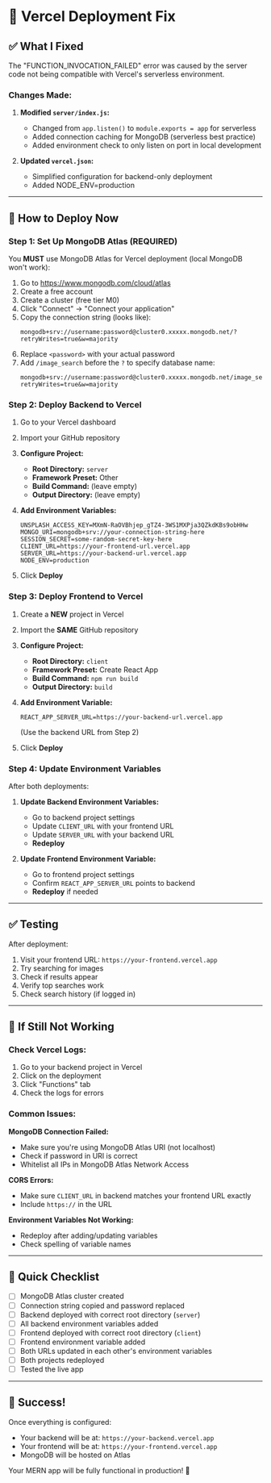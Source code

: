# 🔧 Vercel Deployment Fix

## ✅ What I Fixed

The "FUNCTION_INVOCATION_FAILED" error was caused by the server code not being compatible with Vercel's serverless environment.

### Changes Made:

1. **Modified `server/index.js`:**
   - Changed from `app.listen()` to `module.exports = app` for serverless
   - Added connection caching for MongoDB (serverless best practice)
   - Added environment check to only listen on port in local development

2. **Updated `vercel.json`:**
   - Simplified configuration for backend-only deployment
   - Added NODE_ENV=production

---

## 🚀 How to Deploy Now

### Step 1: Set Up MongoDB Atlas (REQUIRED)

You **MUST** use MongoDB Atlas for Vercel deployment (local MongoDB won't work):

1. Go to https://www.mongodb.com/cloud/atlas
2. Create a free account
3. Create a cluster (free tier M0)
4. Click "Connect" → "Connect your application"
5. Copy the connection string (looks like):
   ```
   mongodb+srv://username:password@cluster0.xxxxx.mongodb.net/?retryWrites=true&w=majority
   ```
6. Replace `<password>` with your actual password
7. Add `/image_search` before the `?` to specify database name:
   ```
   mongodb+srv://username:password@cluster0.xxxxx.mongodb.net/image_search?retryWrites=true&w=majority
   ```

### Step 2: Deploy Backend to Vercel

1. Go to your Vercel dashboard
2. Import your GitHub repository
3. **Configure Project:**
   - **Root Directory:** `server`
   - **Framework Preset:** Other
   - **Build Command:** (leave empty)
   - **Output Directory:** (leave empty)

4. **Add Environment Variables:**
   ```
   UNSPLASH_ACCESS_KEY=MXmN-RaOVBhjep_gTZ4-3WS1MXPja3QZkdKBs9obHHw
   MONGO_URI=mongodb+srv://your-connection-string-here
   SESSION_SECRET=some-random-secret-key-here
   CLIENT_URL=https://your-frontend-url.vercel.app
   SERVER_URL=https://your-backend-url.vercel.app
   NODE_ENV=production
   ```

5. Click **Deploy**

### Step 3: Deploy Frontend to Vercel

1. Create a **NEW** project in Vercel
2. Import the **SAME** GitHub repository
3. **Configure Project:**
   - **Root Directory:** `client`
   - **Framework Preset:** Create React App
   - **Build Command:** `npm run build`
   - **Output Directory:** `build`

4. **Add Environment Variable:**
   ```
   REACT_APP_SERVER_URL=https://your-backend-url.vercel.app
   ```
   (Use the backend URL from Step 2)

5. Click **Deploy**

### Step 4: Update Environment Variables

After both deployments:

1. **Update Backend Environment Variables:**
   - Go to backend project settings
   - Update `CLIENT_URL` with your frontend URL
   - Update `SERVER_URL` with your backend URL
   - **Redeploy**

2. **Update Frontend Environment Variable:**
   - Go to frontend project settings
   - Confirm `REACT_APP_SERVER_URL` points to backend
   - **Redeploy** if needed

---

## ✅ Testing

After deployment:

1. Visit your frontend URL: `https://your-frontend.vercel.app`
2. Try searching for images
3. Check if results appear
4. Verify top searches work
5. Check search history (if logged in)

---

## 🐛 If Still Not Working

### Check Vercel Logs:
1. Go to your backend project in Vercel
2. Click on the deployment
3. Click "Functions" tab
4. Check the logs for errors

### Common Issues:

**MongoDB Connection Failed:**
- Make sure you're using MongoDB Atlas URI (not localhost)
- Check if password in URI is correct
- Whitelist all IPs in MongoDB Atlas Network Access

**CORS Errors:**
- Make sure `CLIENT_URL` in backend matches your frontend URL exactly
- Include `https://` in the URL

**Environment Variables Not Working:**
- Redeploy after adding/updating variables
- Check spelling of variable names

---

## 📝 Quick Checklist

- [ ] MongoDB Atlas cluster created
- [ ] Connection string copied and password replaced
- [ ] Backend deployed with correct root directory (`server`)
- [ ] All backend environment variables added
- [ ] Frontend deployed with correct root directory (`client`)
- [ ] Frontend environment variable added
- [ ] Both URLs updated in each other's environment variables
- [ ] Both projects redeployed
- [ ] Tested the live app

---

## 🎉 Success!

Once everything is configured:
- Your backend will be at: `https://your-backend.vercel.app`
- Your frontend will be at: `https://your-frontend.vercel.app`
- MongoDB will be hosted on Atlas

Your MERN app will be fully functional in production! 🚀